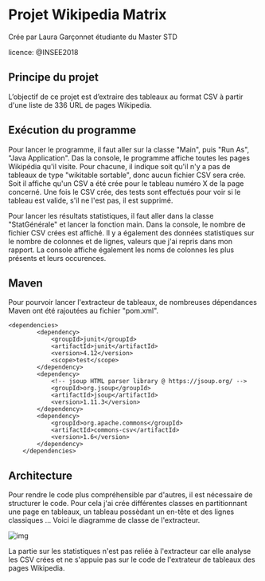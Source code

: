 # Projet Wikipedia Matrix 
Crée par Laura Garçonnet étudiante du Master STD

licence: @INSEE2018

## Principe du projet

L’objectif de ce projet est d’extraire des tableaux au format CSV à partir d'une liste de 336 URL de pages Wikipedia. 
 
## Exécution du programme

Pour lancer le programme, il faut aller sur la classe "Main", puis "Run As", "Java Application". 
Das la console, le programme affiche toutes les pages Wikipédia qu'il visite. Pour chacune, il indique soit qu'il n'y a pas de tableaux de type "wikitable sortable", donc aucun fichier CSV sera crée. Soit il affiche qu'un CSV a été crée pour le tableau numéro X de la page concerné. Une fois le CSV crée, des tests sont effectués pour voir si le tableau est valide, s'il ne l'est pas, il est supprimé. 

Pour lancer les résultats statistiques, il faut aller dans la classe "StatGénérale" et lancer la fonction main. Dans la console, le nombre de fichier CSV crées est affiché. Il y a également des données statistiques sur le nombre de colonnes et de lignes, valeurs que j'ai repris dans mon rapport. La console affiche également les noms de colonnes les plus présents et leurs occurences. 

## Maven

Pour pourvoir lancer l'extracteur de tableaux, de nombreuses dépendances Maven ont été rajoutées au fichier "pom.xml". 
```
<dependencies>
		<dependency>
			<groupId>junit</groupId>
			<artifactId>junit</artifactId>
			<version>4.12</version>
			<scope>test</scope>
		</dependency>
		<dependency>
			<!-- jsoup HTML parser library @ https://jsoup.org/ -->
			<groupId>org.jsoup</groupId>
			<artifactId>jsoup</artifactId>
			<version>1.11.3</version>
		</dependency>
		<dependency>
			<groupId>org.apache.commons</groupId>
			<artifactId>commons-csv</artifactId>
			<version>1.6</version>
		</dependency>
	</dependencies>
``` 
## Architecture 

Pour rendre le code plus compréhensible par d'autres, il est nécessaire de structurer le code. Pour cela j'ai crée différentes classes en partitionnant une page en tableaux, un tableau possèdant un en-tête et des lignes classiques ... 
Voici le diagramme de classe de l'extracteur. 

![img](https://i.imgur.com/aUjCs5v.png)

La partie sur les statistiques n'est pas reliée à l'extracteur car elle analyse les CSV crées et ne s'appuie pas sur le code de l'extrateur de tableaux des pages Wikipedia. 
 

